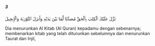 ##### 3

<span class="ayah">نَزَّلَ عَلَيْكَ ٱلْكِتَٰبَ بِٱلْحَقِّ مُصَدِّقًۭا لِّمَا بَيْنَ يَدَيْهِ وَأَنزَلَ ٱلتَّوْرَىٰةَ وَٱلْإِنجِيلَ</span>

<span class="ayah_translation">Dia menurunkan Al Kitab (Al Quran) kepadamu dengan sebenarnya; membenarkan kitab yang telah diturunkan sebelumnya dan menurunkan Taurat dan Injil,</span>
